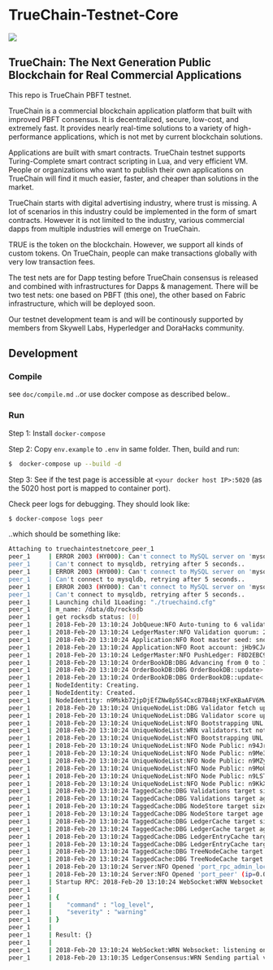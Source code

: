 # TrueChain-Testnet-Core

![](images/truechainlogo_white_background.png)

## TrueChain: The Next Generation Public Blockchain for Real Commercial Applications

This repo is TrueChain PBFT testnet.

TrueChain is a commercial blockchain application platform that built with 
improved PBFT consensus. It is decentralized, secure, low-cost, and extremely fast.
It provides nearly real-time solutions to a variety of high-performance applications,
which is not met by current blockchain solutions.

Applications are built with smart contracts. TrueChain testnet supports Turing-Complete 
smart contract scripting in Lua, and very efficient VM. People or organizations who want 
to publish their own applications on TrueChain will find it much easier, faster, and cheaper
than solutions in the market.

TrueChain starts with digital advertising industry, where trust is missing. A lot of
scenarios in this industry could be implemented in the form of smart contracts. However it
is not limited to the industry, various commercial dapps from multiple industries will
emerge on TrueChain.

TRUE is the token on the blockchain. However, we support all kinds of custom tokens.
On TrueChain, people can make transactions globally with very low transaction fees. 

The test nets are for Dapp testing before TrueChain consensus is released and combined with
infrastructures for Dapps & management. There will be two test nets: one based on PBFT (this one),
the other based on Fabric infrastructure, which will be deployed soon.

Our testnet development team is and will be continously supported by members from Skywell Labs, Hyperledger and DoraHacks community.

## Development

### Compile

see `doc/compile.md`
..or use docker compose as described below..

### Run

Step 1: Install `docker-compose`


Step 2: Copy `env.example` to `.env` in same folder. Then, build and run:

```bash
$  docker-compose up --build -d
```

Step 3: See if the test page is accessible at `<your docker host IP>:5020` (as the 5020 host port is mapped to container port).

Check peer logs for debugging. They should look like:

```bash
$ docker-compose logs peer 
```

..which should be something like:

```bash
Attaching to truechaintestnetcore_peer_1
peer_1     | ERROR 2003 (HY000): Can't connect to MySQL server on 'mysqldb' (111)
peer_1     | Can't connect to mysqldb, retrying after 5 seconds..
peer_1     | ERROR 2003 (HY000): Can't connect to MySQL server on 'mysqldb' (111)
peer_1     | Can't connect to mysqldb, retrying after 5 seconds..
peer_1     | ERROR 2003 (HY000): Can't connect to MySQL server on 'mysqldb' (111)
peer_1     | Can't connect to mysqldb, retrying after 5 seconds..
peer_1     | Launching child 1Loading: "./truechaind.cfg"
peer_1     | m_name: /data/db/rocksdb
peer_1     | get rocksdb status: [0]
peer_1     | 2018-Feb-20 13:10:24 JobQueue:NFO Auto-tuning to 6 validation/transaction/proposal threads
peer_1     | 2018-Feb-20 13:10:24 LedgerMaster:NFO Validation quorum: 2
peer_1     | 2018-Feb-20 13:10:24 Application:NFO Root master seed: snoPBjXtMeMyMHUVTgbuqAfg1SUTb
peer_1     | 2018-Feb-20 13:10:24 Application:NFO Root account: jHb9CJAWyB4jr91VRWn96DkukG4bwdtyTh
peer_1     | 2018-Feb-20 13:10:24 LedgerMaster:NFO PushLedger: F8D2EBC9406BFA71E984379DEC5DEFA3FA0539BA726B479284F0F439DA5104D1
peer_1     | 2018-Feb-20 13:10:24 OrderBookDB:DBG Advancing from 0 to 3
peer_1     | 2018-Feb-20 13:10:24 OrderBookDB:DBG OrderBookDB::update>
peer_1     | 2018-Feb-20 13:10:24 OrderBookDB:DBG OrderBookDB::update< 0 books found
peer_1     | NodeIdentity: Creating.
peer_1     | NodeIdentity: Created.
peer_1     | NodeIdentity: n9Mskb72jpDjEfZNw8p5S4CxcB7B48jtKFeKBaAFV6MwHKznBXec
peer_1     | 2018-Feb-20 13:10:24 UniqueNodeList:DBG Validator fetch updated: not-a-date-time
peer_1     | 2018-Feb-20 13:10:24 UniqueNodeList:DBG Validator score updated: not-a-date-time
peer_1     | 2018-Feb-20 13:10:24 UniqueNodeList:NFO Bootstrapping UNL: loading from 'validators.txt'.
peer_1     | 2018-Feb-20 13:10:24 UniqueNodeList:WRN validators.txt not found: "validators.txt"
peer_1     | 2018-Feb-20 13:10:24 UniqueNodeList:NFO Bootstrapping UNL: loading from 2 '"./truechaind.cfg"'. 
peer_1     | 2018-Feb-20 13:10:24 UniqueNodeList:NFO Node Public: n94Jrp5oiYm2oeQGdNDG9WGW8Za7EqVrS14AoW7d4EEafKXXaj8d v01
peer_1     | 2018-Feb-20 13:10:24 UniqueNodeList:NFO Node Public: n9Me3g8iGNud1NifdLJDJ9r43Viwv8R1wwfXuBc7ysqjXp5Ffkup v02
peer_1     | 2018-Feb-20 13:10:24 UniqueNodeList:NFO Node Public: n9MZyC6awRPxc6ToMPm9RXiVcME2sVdSM6Z1Jwy9fmm1DSKbSjTz v03
peer_1     | 2018-Feb-20 13:10:24 UniqueNodeList:NFO Node Public: n9MoU2GfsLgNU5PZH7a1m1Vgt7CdaJB7AAuUSShpKLQoXgvEDrjE v04
peer_1     | 2018-Feb-20 13:10:24 UniqueNodeList:NFO Node Public: n9LSTMhNGGvXjezM5xCDPBkemUWU57bZTvqViCrarF1gPS4kauWz v05
peer_1     | 2018-Feb-20 13:10:24 UniqueNodeList:NFO Node Public: n9KkXzGUtVud3ACD69Z1D8ULtM7KUo8u2X3EzPhjq3HLkgkhBexa v06
peer_1     | 2018-Feb-20 13:10:24 TaggedCache:DBG Validations target size set to 256
peer_1     | 2018-Feb-20 13:10:24 TaggedCache:DBG Validations target age set to 500000000000 nanoseconds
peer_1     | 2018-Feb-20 13:10:24 TaggedCache:DBG NodeStore target size set to 32768
peer_1     | 2018-Feb-20 13:10:24 TaggedCache:DBG NodeStore target age set to 90000000000 nanoseconds
peer_1     | 2018-Feb-20 13:10:24 TaggedCache:DBG LedgerCache target size set to 128
peer_1     | 2018-Feb-20 13:10:24 TaggedCache:DBG LedgerCache target age set to 90000000000 nanoseconds
peer_1     | 2018-Feb-20 13:10:24 TaggedCache:DBG LedgerEntryCache target size set to 8192
peer_1     | 2018-Feb-20 13:10:24 TaggedCache:DBG LedgerEntryCache target age set to 60000000000 nanoseconds
peer_1     | 2018-Feb-20 13:10:24 TaggedCache:DBG TreeNodeCache target size set to 256000
peer_1     | 2018-Feb-20 13:10:24 TaggedCache:DBG TreeNodeCache target age set to 60000000000 nanoseconds
peer_1     | 2018-Feb-20 13:10:24 Server:NFO Opened 'port_rpc_admin_local' (ip=0.0.0.0:5050, admin IPs:0.0.0.0, http)
peer_1     | 2018-Feb-20 13:10:24 Server:NFO Opened 'port_peer' (ip=0.0.0.0:50338, peer)
peer_1     | Startup RPC: 2018-Feb-20 13:10:24 WebSocket:WRN Websocket: creating endpoint 'port_ws_public' (ip=0.0.0.0:5020, ws)
peer_1     | 
peer_1     | {
peer_1     | 	"command" : "log_level",
peer_1     | 	"severity" : "warning"
peer_1     | }
peer_1     | 
peer_1     | Result: {}
peer_1     | 
peer_1     | 2018-Feb-20 13:10:24 WebSocket:WRN Websocket: listening on 'port_ws_public' (ip=0.0.0.0:5020, ws)
peer_1     | 2018-Feb-20 13:10:35 LedgerConsensus:WRN Sending partial validation

```
